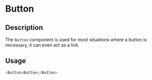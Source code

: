 # Button

## Description

The `Button` component is used for most situations where a button is necessary, it can even act as a link.

## Usage

```js
<Button>Button</Button>
```
